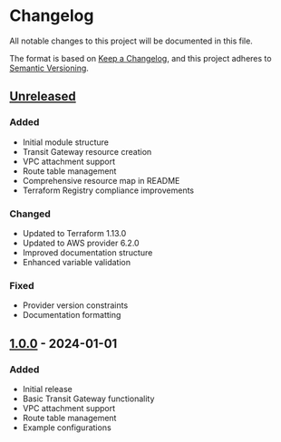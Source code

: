 # Changelog

All notable changes to this project will be documented in this file.

The format is based on [Keep a Changelog](https://keepachangelog.com/en/1.0.0/),
and this project adheres to [Semantic Versioning](https://semver.org/spec/v2.0.0.html).

## [Unreleased]

### Added
- Initial module structure
- Transit Gateway resource creation
- VPC attachment support
- Route table management
- Comprehensive resource map in README
- Terraform Registry compliance improvements

### Changed
- Updated to Terraform 1.13.0
- Updated to AWS provider 6.2.0
- Improved documentation structure
- Enhanced variable validation

### Fixed
- Provider version constraints
- Documentation formatting

## [1.0.0] - 2024-01-01

### Added
- Initial release
- Basic Transit Gateway functionality
- VPC attachment support
- Route table management
- Example configurations

[Unreleased]: https://github.com/your-org/terraform-aws-tgw/compare/v1.0.0...HEAD
[1.0.0]: https://github.com/your-org/terraform-aws-tgw/releases/tag/v1.0.0 